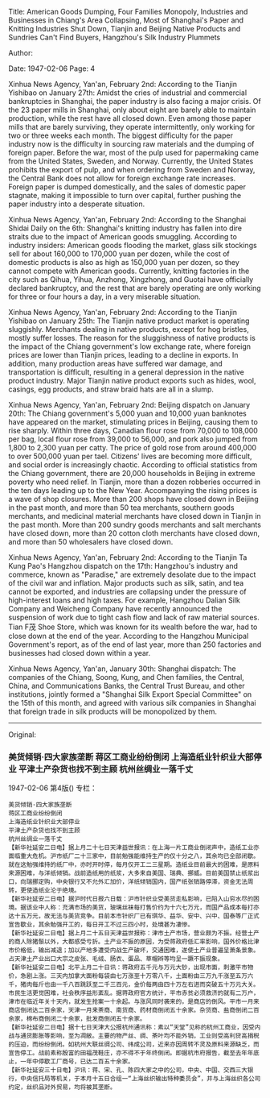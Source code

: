 Title: American Goods Dumping, Four Families Monopoly, Industries and Businesses in Chiang's Area Collapsing, Most of Shanghai's Paper and Knitting Industries Shut Down, Tianjin and Beijing Native Products and Sundries Can't Find Buyers, Hangzhou's Silk Industry Plummets

Author:

Date: 1947-02-06
Page: 4

Xinhua News Agency, Yan'an, February 2nd: According to the Tianjin Yishibao on January 27th: Amidst the cries of industrial and commercial bankruptcies in Shanghai, the paper industry is also facing a major crisis. Of the 23 paper mills in Shanghai, only about eight are barely able to maintain production, while the rest have all closed down. Even among those paper mills that are barely surviving, they operate intermittently, only working for two or three weeks each month. The biggest difficulty for the paper industry now is the difficulty in sourcing raw materials and the dumping of foreign paper. Before the war, most of the pulp used for papermaking came from the United States, Sweden, and Norway. Currently, the United States prohibits the export of pulp, and when ordering from Sweden and Norway, the Central Bank does not allow for foreign exchange rate increases. Foreign paper is dumped domestically, and the sales of domestic paper stagnate, making it impossible to turn over capital, further pushing the paper industry into a desperate situation.

Xinhua News Agency, Yan'an, February 2nd: According to the Shanghai Shidai Daily on the 6th: Shanghai's knitting industry has fallen into dire straits due to the impact of American goods smuggling. According to industry insiders: American goods flooding the market, glass silk stockings sell for about 160,000 to 170,000 yuan per dozen, while the cost of domestic products is also as high as 150,000 yuan per dozen, so they cannot compete with American goods. Currently, knitting factories in the city such as Qihua, Yihua, Anzhong, Xingzhong, and Guotai have officially declared bankruptcy, and the rest that are barely operating are only working for three or four hours a day, in a very miserable situation.

Xinhua News Agency, Yan'an, February 2nd: According to the Tianjin Yishibao on January 25th: The Tianjin native product market is operating sluggishly. Merchants dealing in native products, except for hog bristles, mostly suffer losses. The reason for the sluggishness of native products is the impact of the Chiang government's low exchange rate, where foreign prices are lower than Tianjin prices, leading to a decline in exports. In addition, many production areas have suffered war damage, and transportation is difficult, resulting in a general depression in the native product industry. Major Tianjin native product exports such as hides, wool, casings, egg products, and straw braid hats are all in a slump.

Xinhua News Agency, Yan'an, February 2nd: Beijing dispatch on January 20th: The Chiang government's 5,000 yuan and 10,000 yuan banknotes have appeared on the market, stimulating prices in Beijing, causing them to rise sharply. Within three days, Canadian flour rose from 70,000 to 108,000 per bag, local flour rose from 39,000 to 56,000, and pork also jumped from 1,800 to 2,300 yuan per catty. The price of gold rose from around 400,000 to over 500,000 yuan per tael. Citizens' lives are becoming more difficult, and social order is increasingly chaotic. According to official statistics from the Chiang government, there are 20,000 households in Beijing in extreme poverty who need relief. In Tianjin, more than a dozen robberies occurred in the ten days leading up to the New Year. Accompanying the rising prices is a wave of shop closures. More than 200 shops have closed down in Beijing in the past month, and more than 50 tea merchants, southern goods merchants, and medicinal material merchants have closed down in Tianjin in the past month. More than 200 sundry goods merchants and salt merchants have closed down, more than 20 cotton cloth merchants have closed down, and more than 50 wholesalers have closed down.

Xinhua News Agency, Yan'an, February 2nd: According to the Tianjin Ta Kung Pao's Hangzhou dispatch on the 17th: Hangzhou's industry and commerce, known as "Paradise," are extremely desolate due to the impact of the civil war and inflation. Major products such as silk, satin, and tea cannot be exported, and industries are collapsing under the pressure of high-interest loans and high taxes. For example, Hangzhou Dalian Silk Company and Weicheng Company have recently announced the suspension of work due to tight cash flow and lack of raw material sources. Tian F茂 Shoe Store, which was known for its wealth before the war, had to close down at the end of the year. According to the Hangzhou Municipal Government's report, as of the end of last year, more than 250 factories and businesses had closed down within a year.

Xinhua News Agency, Yan'an, January 30th: Shanghai dispatch: The companies of the Chiang, Soong, Kung, and Chen families, the Central, China, and Communications Banks, the Central Trust Bureau, and other institutions, jointly formed a "Shanghai Silk Export Special Committee" on the 15th of this month, and agreed with various silk companies in Shanghai that foreign trade in silk products will be monopolized by them.



<hr /> 

Original: 


### 美货倾销·四大家族垄断  蒋区工商业纷纷倒闭  上海造纸业针织业大部停业  平津土产杂货也找不到主顾  杭州丝绸业一落千丈

1947-02-06
第4版()
专栏：

    美货倾销·四大家族垄断
    蒋区工商业纷纷倒闭
    上海造纸业针织业大部停业
    平津土产杂货也找不到主顾
    杭州丝绸业一落千丈
    【新华社延安二日电】据上月二十七日天津益世报讯：在上海一片工商业倒闭声中，造纸工业亦面临重大危机。沪市纸厂二十三家中，目前勉强能维持生产的仅十分之八，其余均已全部闭歇。就在这勉强维持的纸厂中，亦时开时停，每月仅开工二三星期。造纸业目前最大的困难，是原料来源困难，与洋纸倾销。战前造纸用的纸浆，大多来自美国、瑞典、挪威。目前美国禁止纸浆出口，向瑞挪定购，中央银行又不允外汇加价，洋纸倾销国内，国产纸张销路停滞，资金无法周转，更使造纸业沦于绝境。
    【新华社延安二日电】据沪时代日报六日载：沪市针织业受美货走私影响，已陷入山穷水尽的困境。据该业中人称：充满市场的美货，玻璃丝袜每打售价约为十六七万元，而国产品成本每打亦达十五万元，故无法与美货竞争。目前本市针织厂已有琪华、益华、安中、兴中、国泰等厂正式宣告歇业，其余勉强开工的，每日开工不过三四小时，处境甚为凄惨。
    【新华社延安二日电】据上月二十五日天津益世报称：津市土产市场，营业颇为不振。经营土产的商人除猪鬃以外，大都感受亏折。土产业不振的原因，为受蒋政府低汇率影响，国外价格比津市价格低，输出减退；加以产地多遭受内战生产破坏，交通困难，遂使土产业普遍呈萧条景象。占天津土产业出口大宗之皮张、毛绒、肠衣、蛋品、草帽辫等均呈一蹶不振现象。
    【新华社延安二日电】北平上月二十日讯：蒋政府五千元与万元大钞，出现市面，刺激平市物价，急剧上涨。三天内加拿大面粉每袋由七万涨至十万零八千，土面粉由三万九千涨至五万六千，猪肉每斤也由一千八百跳跃至二千三百元，金价每两由四十万左右进而突破五十万元大关。市民生活更觉困难，社会秩序益形紊乱。据蒋政府官方统计，平市赤贫必须救济的就有二万户，津市在临近年关十天内，就发生抢案一十余起。与涨风同时袭来的，是商店的倒风。平市一月来商店倒闭达二百余家，天津一月来茶商、南货商、药材商倒闭五十余家。杂货商、盐商倒闭二百余家，棉布商倒闭二十余家，批发商倒闭五十余家。
    【新华社延安二日电】据十七日天津大公报杭州通讯称：素以“天堂”见称的杭州工商业，因受内战与通货膨胀等影响，至为凋敝。主要的物产丝、绸、茶叶均不能外销，工业则受高利贷高捐税的压迫，而纷纷倒闭。如杭州大联丝绸公司、纬成公司，近来亦因周转不灵及原料来源缺乏，而宣告停工。战前素称殷富的田福茂鞋庄，亦不得不于年终倒闭。即据杭市府报告，截至去年年底止，一年中停歇工厂商号，已达二百五十余家。
    【新华社延安三十日电】沪讯：蒋、宋、孔、陈四大家之中的公司，中央、中国、交西三大银行，中央信托局等机关，于本月十五日合组一“上海丝织输出特种委员会”，并与上海丝织各公司约定，丝织品对外贸易，均将被其垄断。
